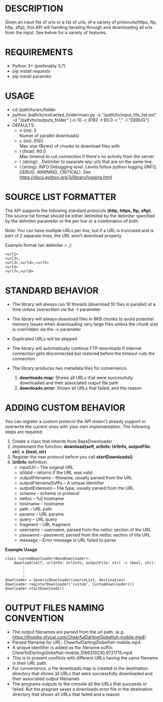 # DESCRIPTION
Given an input file of urls or a list of urls, of a variety of protocols(https, ftp, http, sftp), this API will handing iterating through and downloading all urls from the input.  See below for a variety of features.

# REQUIREMENTS
- Python 3+ (preferably 3.7)
- pip install requests
- pip install paramiko

# USAGE
- cd /path/to/src/folder
- python /path/to/extracted_folder/main.py -s "/path/to/input_file_list.ext" -d "/path/to/outputs_folder" [-n 10 -c 8192 -t 60.0 -r "," -l "DEBUG"]
- DEFAULTS:  
    - n (int): 5  
    Numer of parallel downloads)
    - c (int): 8192  
    Max size (Bytes) of chunks to download files with  
    - t (float): 60.0  
    Max timeout to cut connection if there's no activity from the server
    - r (string): ,
    Delimiter to separate any urls that are on the same line.
    - l (string): INFO
    Debugging level.  Levels follow python logging (INFO, DEBUG, WARNING, CRITICAL).  See https://docs.python.org/3/library/logging.html  

# SOURCE LIST FORMATTER
The API supports the following standard protocols **(http, https, ftp, sftp)**. The source list format should be either delimited by the delimiter specified by the delimiter parameter or the per line or a combination of both.  

Note: You can have multiple URLs per line, but if a URL is truncated and is part of 2 separate lines, the URL won’t download properly  

Example format (w/ delimiter = ,):
```
<url1>
<url2>,
<url3>,<url4>,<url5>
<url6>
<url7>,<url8>
```

# STANDARD BEHAVIOR  
- The library will always run 10 threads (download 10 files in parallel) at a time unless overwritten via the -t parameter  

- The library will always download files in 8KB chunks to avoid potential memory issues when downloading very large files unless the chunk size is overridden via the -c parameter
- Duplicated URLs will be skipped  

- The library will automatically continue FTP downloads if internet connection gets disconnected but restored before the timeout cuts the connection  

- The library produces two metadata files for convenience.
    1. **downloads.map**: Shows all URLs that were successfully downloaded and their associated output file path
    2. **downloads.error**: Shows all URLs that failed, and the reason

# ADDING CUSTOM BEHAVIOR
You can register a custom protocol the API doesn't already support or overwrite the current ones with your own implementation.  The following steps are required:  
1. Create a class that inherits from BaseDownloader
2. Impelement the function: **download(self, urlInfo: UrlInfo, outputFile: str) -> (bool, str)**
3. Register the new protocol before you call **startDownloads()**
4. **UrlInfo** definition:  
    - inputUrl – The original URL  
    - isValid – returns if the URL was valid  
    - outputFilename – filename, usually parsed from the URL  
    - outputFilenameSuffix – A unique identifier  
    - outputExtension – File type, usually parsed from the URL  
    - scheme – scheme or protocol  
    - netloc – full hostname  
    - hostname – hostname  
    - path – URL path  
    - params – URL params  
    - query – URL query  
    - fragment – URL fragment  
    - username – username, parsed from the netloc section of the URL  
    - password – password, parsed from the netloc section of the URL  
    - message – Error message is URL failed to parse  

**Example Usage**  
```
class CustomDownloader(BaseDownloader):
    download(self, urlInfo: UrlInfo, outputFile: str) -> (bool, str):
        :  
        : 
        :
downloader = GenericDownloader(sourceList, destination)
downloader.registerDownloader(‘custom’, CustomDownloader())
downloader.startDownloads()
```  

# OUTPUT FILES NAMING CONVENTION
- The output filenames are parsed from the url path. (e.g. https://thumbs.gfycat.com/CheerfulDarlingGlobefish-mobile.mp4)  
- Parsed filename for URL: CheerfulDarlingGlobefish-mobile.mp4  
- A unique identifier is added as the filename suffix: CheerfulDarlingGlobefish-mobile_1566319230.9721715.mp4  
- This is to prevent conflicts with different URLs having the same filename in their URL path.  
- For convenience, a file downloads.map is created in the destination directory that shows all URLs that were successfully downloaded and their associated output filenames  
- The programs outputs to the console all the URLs that succeeds or failed. But the program saves a downloads.error file in the destination directory that shows all URLs that failed and a reason